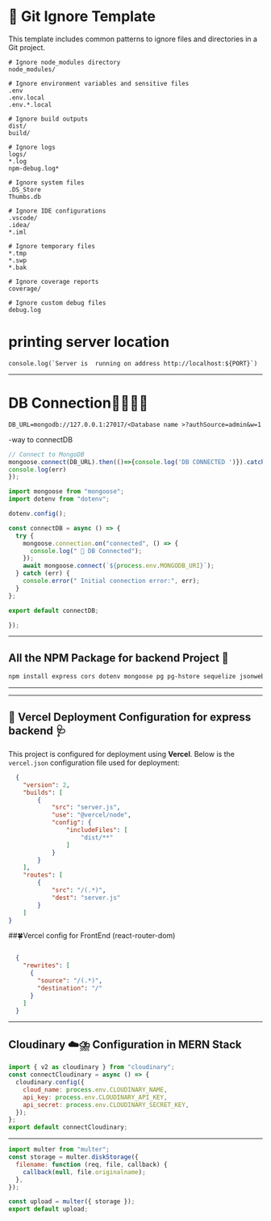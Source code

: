 # 📁 Git Ignore Template

This template includes common patterns to ignore files and directories in a Git project.

```gitignore
# Ignore node_modules directory
node_modules/

# Ignore environment variables and sensitive files
.env
.env.local
.env.*.local

# Ignore build outputs
dist/
build/

# Ignore logs
logs/
*.log
npm-debug.log*

# Ignore system files
.DS_Store
Thumbs.db

# Ignore IDE configurations
.vscode/
.idea/
*.iml

# Ignore temporary files
*.tmp
*.swp
*.bak

# Ignore coverage reports
coverage/

# Ignore custom debug files
debug.log
```

# printing server location
```
console.log(`Server is  running on address http://localhost:${PORT}`)
```
---
# DB Connection🍃🌿🍀🌲
```
DB_URL=mongodb://127.0.0.1:27017/<Database name >?authSource=admin&w=1
```

-way to connectDB
```javascript
// Connect to MongoDB
mongoose.connect(DB_URL).then(()=>{console.log('DB CONNECTED ')}).catch((err)=>{
console.log(err)
});
```
```javascript
import mongoose from "mongoose";
import dotenv from "dotenv";

dotenv.config();

const connectDB = async () => {
  try {
    mongoose.connection.on("connected", () => {
      console.log(" 💖 DB Connected");
    });
    await mongoose.connect(`${process.env.MONGODB_URI}`);
  } catch (err) {
    console.error(" Initial connection error:", err);
  }
};

export default connectDB;

});
```
---
## All the **NPM** Package for backend Project 🥷
```bash
npm install express cors dotenv mongoose pg pg-hstore sequelize jsonwebtoken bcryptjs express-validator cookie-parser multer helmet morgan compression uuid nodemailer winston

```
---
---
## 🚀 Vercel Deployment  Configuration  for express backend 🩺

This project is configured for deployment using **Vercel**. Below is the `vercel.json` configuration file used for deployment:

```json
  {
    "version": 2,
    "builds": [
        {
            "src": "server.js",
            "use": "@vercel/node",
            "config": {
                "includeFiles": [
                    "dist/**"
                ]
            }
        }
    ],
    "routes": [
        {
            "src": "/(.*)",
            "dest": "server.js"
        }
    ]
}
```
##🍀Vercel config for FrontEnd (react-router-dom)
```json

  {
    "rewrites": [
      {
        "source": "/(.*)",
        "destination": "/"
      }
    ]
  }
```
---
##  Cloudinary ☁️⛈️ Configuration in MERN Stack
```javascript
import { v2 as cloudinary } from "cloudinary";
const connectCloudinary = async () => {
  cloudinary.config({
    cloud_name: process.env.CLOUDINARY_NAME,
    api_key: process.env.CLOUDINARY_API_KEY,
    api_secret: process.env.CLOUDINARY_SECRET_KEY,
  });
};
export default connectCloudinary;

```
---
```javascript
import multer from "multer";
const storage = multer.diskStorage({
  filename: function (req, file, callback) {
    callback(null, file.originalname);
  },
});

const upload = multer({ storage });
export default upload;
```
